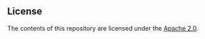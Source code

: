 
## License
The contents of this repository are licensed under the [Apache
2.0](http://www.apache.org/licenses/LICENSE-2.0.html).

